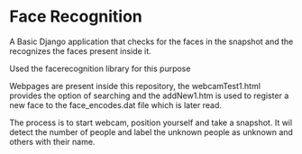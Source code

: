 # Face Recognition

A Basic Django application that checks for the faces in the snapshot and the recognizes the faces present inside it.

Used the facerecognition library for this purpose

Webpages are present inside this repository, the webcamTest1.html provides the option of searching and the addNew1.htm is used to register a new face to the face_encodes.dat file which is later read.

The process is to start webcam, position yourself and take a snapshot. It wil detect the number of people and label the unknown people as unknown and others with their name.